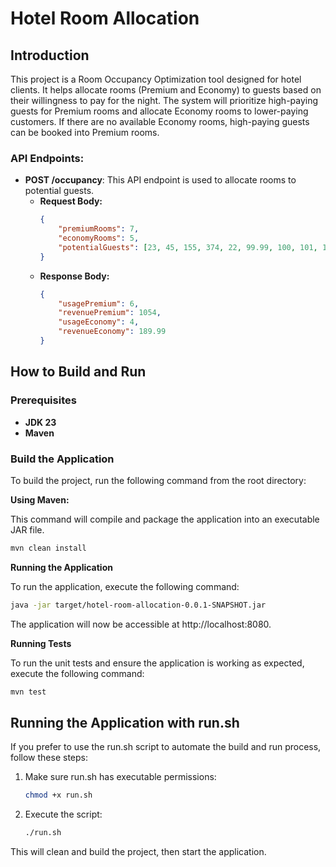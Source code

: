 # Hotel Room Allocation

## Introduction

This project is a Room Occupancy Optimization tool designed for hotel clients. It helps allocate rooms (Premium and Economy) to guests based on their willingness to pay for the night. The system will prioritize high-paying guests for Premium rooms and allocate Economy rooms to lower-paying customers. If there are no available Economy rooms, high-paying guests can be booked into Premium rooms.

### API Endpoints:
- **POST /occupancy**: This API endpoint is used to allocate rooms to potential guests.
    - **Request Body:**
      ```json
      {
          "premiumRooms": 7,
          "economyRooms": 5,
          "potentialGuests": [23, 45, 155, 374, 22, 99.99, 100, 101, 115, 209]
      }
      ```
    - **Response Body:**
      ```json
      {
          "usagePremium": 6,
          "revenuePremium": 1054,
          "usageEconomy": 4,
          "revenueEconomy": 189.99
      }
      ```

## How to Build and Run

### Prerequisites
- **JDK 23**
- **Maven**

### Build the Application

To build the project, run the following command from the root directory:

**Using Maven:**

This command will compile and package the application into an executable JAR file.
```bash
mvn clean install
```

**Running the Application**

To run the application, execute the following command:
```bash
java -jar target/hotel-room-allocation-0.0.1-SNAPSHOT.jar
```

The application will now be accessible at http://localhost:8080.

**Running Tests**

To run the unit tests and ensure the application is working as expected, execute the following command:

```bash
mvn test
```

## Running the Application with run.sh

If you prefer to use the run.sh script to automate the build and run process, follow these steps:

1. Make sure run.sh has executable permissions:
    ```bash
    chmod +x run.sh
    ```
2. Execute the script:
    ```bash
    ./run.sh
    ```

This will clean and build the project, then start the application.